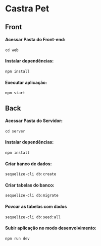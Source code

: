 # Castra Pet

## Front

#### Acessar Pasta do Front-end:
~~~
cd web
~~~
#### Instalar dependências:
~~~
npm install
~~~
#### Executar aplicação:
~~~
npm start
~~~

## Back

#### Acessar Pasta do Servidor:
~~~
cd server
~~~
#### Instalar dependências:
~~~
npm install
~~~
#### Criar banco de dados:
~~~
sequelize-cli db:create
~~~
#### Criar tabelas do banco:
~~~
sequelize-cli db:migrate
~~~
#### Povoar as tabelas com dados
~~~
sequelize-cli db:seed:all
~~~
#### Subir aplicação no modo desenvolvimento:
~~~
npm run dev
~~~

